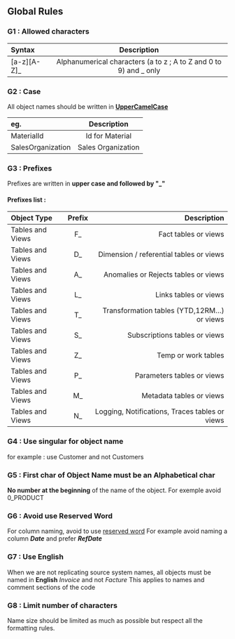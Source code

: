 ## Global Rules

### G1 : Allowed characters

| Syntax      | Description | 
| :---        |    :----:   |
|[a-z][A-Z]_  | Alphanumerical characters (a to z ; A to Z and 0 to 9) and _ only |

### G2 : Case
All object names should be written in **[UpperCamelCase](https://en.wikipedia.org/wiki/Camel_case)**

| eg.      | Description | 
| :---     |    :----:   |
|MaterialId| Id for Material|
|SalesOrganization| Sales Organization|

### G3 : Prefixes
Prefixes are written in <b> upper case and followed by "_" </b>

#### Prefixes list :  

| Object Type       |	Prefix      |	Description |
| :---              |    :----:   | ---:        |
| Tables and Views  |	F_          |	Fact tables or views|
| Tables and Views  |	D_          |	Dimension / referential tables or views |
| Tables and Views  |	A_          |	Anomalies or Rejects tables or views |
| Tables and Views  |	L_          |	Links tables or views |
| Tables and Views  |	T_          |	Transformation tables (YTD,12RM…) or views |
| Tables and Views  |	S_          |	Subscriptions tables or views |
| Tables and Views  |	Z_          |	Temp or work tables |
| Tables and Views  |	P_          |	Parameters tables or views |
| Tables and Views  |	M_          |	Metadata tables or views |
| Tables and Views  |	N_          |	Logging, Notifications, Traces tables or views |

### G4 : Use singular for object name
for example : use Customer and not Customers

### G5 : First char of Object Name must be an Alphabetical char
**No number at the beginning** of the name of the object.
For exemple avoid 0_PRODUCT

### G6 : Avoid use Reserved Word
For column naming, avoid to use [reserved word](https://docs.microsoft.com/en-us/sql/t-sql/language-elements/reserved-keywords-transact-sql?view=sql-server-ver15)
For example avoid naming a column ***Date*** and prefer ***RefDate***

### G7 : Use English
When we are not replicating source system names, all objects must be named in **English**
*Invoice* and not *Facture*
This applies to names and comment sections of the code

### G8 : Limit number of characters
Name size should be limited as much as possible but respect all the formatting rules.
